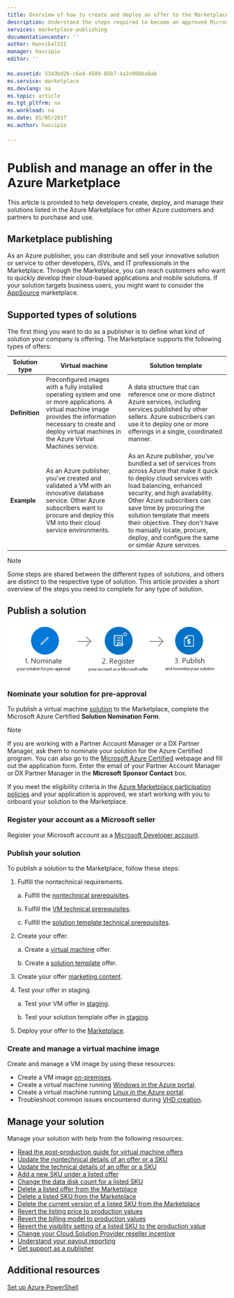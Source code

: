 ```yaml
---
title: Overview of how to create and deploy an offer to the Marketplace | Microsoft Docs
description: Understand the steps required to become an approved Microsoft developer and create and deploy a virtual machine image, template, data service, or developer service in the Azure Marketplace
services: marketplace-publishing
documentationcenter: ''
author: HannibalSII
manager: hascipio
editor: ''

ms.assetid: 5343bd26-c6e4-4589-85b7-4a2c00bba8ab
ms.service: marketplace
ms.devlang: na
ms.topic: article
ms.tgt_pltfrm: na
ms.workload: na
ms.date: 01/05/2017
ms.author: hascipio

---
```

# Publish and manage an offer in the Azure Marketplace
This article is provided to help developers create, deploy, and manage their solutions listed in the Azure Marketplace for other Azure customers and partners to purchase and use.

## Marketplace publishing
As an Azure publisher, you can distribute and sell your innovative solution or service to other developers, ISVs, and IT professionals in the Marketplace. Through the Marketplace, you can reach customers who want to quickly develop their cloud-based applications and mobile solutions. If your solution targets business users, you might want to consider the [AppSource](http://appsource.microsoft.com) marketplace.


## Supported types of solutions
The first thing you want to do as a publisher is to define what kind of solution your company is offering. The Marketplace supports the following types of offers:

|Solution type|Virtual machine|Solution template|
|---|---|---|
|**Definition**|Preconfigured images with a fully installed operating system and one or more applications. A virtual machine image provides the information necessary to create and deploy virtual machines in the Azure Virtual Machines service.|A data structure that can reference one or more distinct Azure services, including services published by other sellers. Azure subscribers can use it to deploy one or more offerings in a single, coordinated manner.|
|**Example**|As an Azure publisher, you've created and validated a VM with an innovative database service. Other Azure subscribers want to procure and deploy this VM into their cloud service environments.|As an Azure publisher, you've bundled a set of services from across Azure that make it quick to deploy cloud services with load balancing, enhanced security, and high availability. Other Azure subscribers can save time by procuring the solution template that meets their objective. They don't have to manually locate, procure, deploy, and configure the same or similar Azure services.|

> [!NOTE]
> Some steps are shared between the different types of solutions, and others are distinct to the respective type of solution. This article provides a short overview of the steps you need to complete for any type of solution.

## Publish a solution
![Nominate, register, publish](media/marketplace-publishing-getting-started/img01.png)

### Nominate your solution for pre-approval
To publish a virtual machine [solution](https://createopportunity.azurewebsites.net) to the Marketplace, complete the Microsoft Azure Certified **Solution Nomination Form**.

>[!NOTE]
> If you are working with a Partner Account Manager or a DX Partner Manager, ask them to nominate your solution for the Azure Certified program. You can also go to the [Microsoft Azure Certified](http://createopportunity.azurewebsites.net) webpage and fill out the application form. Enter the email of your Partner Account Manager or DX Partner Manager in the **Microsoft Sponsor Contact** box.

If you meet the eligibility criteria in the [Azure Marketplace participation policies](http://go.microsoft.com/fwlink/?LinkID=526833) and your application is approved, we start working with you to onboard your solution to the Marketplace.

### Register your account as a Microsoft seller
Register your Microsoft account as a [Microsoft Developer account](marketplace-publishing-accounts-creation-registration.md).

### Publish your solution
To publish a solution to the Marketplace, follow these steps:
1. Fulfill the nontechnical requirements.

    a. Fulfill the [nontechnical prerequisites](marketplace-publishing-pre-requisites.md).

    b. Fulfill the [VM technical prerequisites](marketplace-publishing-vm-image-creation-prerequisites.md).

    c. Fulfill the [solution template technical prerequisites](marketplace-publishing-solution-template-creation-prerequisites.md).

2. Create your offer.

    a. Create a [virtual machine](marketplace-publishing-vm-image-creation.md) offer.

    b. Create a [solution template](marketplace-publishing-solution-template-creation.md) offer.

3. Create your offer [marketing content](marketplace-publishing-push-to-staging.md).

4. Test your offer in staging.

    a. Test your VM offer in [staging](marketplace-publishing-vm-image-test-in-staging.md).

    b. Test your solution template offer in [staging](marketplace-publishing-solution-template-test-in-staging.md).

5. Deploy your offer to the [Marketplace](marketplace-publishing-push-to-production.md).


### Create and manage a virtual machine image
Create and manage a VM image by using these resources:
* Create a VM image [on-premises](marketplace-publishing-vm-image-creation-on-premise.md).
* Create a virtual machine running [Windows in the Azure portal](../virtual-machines/virtual-machines-windows-hero-tutorial.md?toc=%2fazure%2fvirtual-machines%2fwindows%2ftoc.json).
* Create a virtual machine running [Linux in the Azure portal](../virtual-machines/linux/quick-create-portal.md?toc=%2fazure%2fvirtual-machines%2flinux%2ftoc.json).
* Troubleshoot common issues encountered during [VHD creation](marketplace-publishing-vm-image-creation-troubleshooting.md).

## Manage your solution
Manage your solution with help from the following resources:
* [Read the post-production guide for virtual machine offers](marketplace-publishing-vm-image-post-publishing.md)
* [Update the nontechnical details of an offer or a SKU](marketplace-publishing-vm-image-post-publishing.md#update-the-nontechnical-details-of-an-offer-or-a-sku)
* [Update the technical details of an offer or a SKU](marketplace-publishing-vm-image-post-publishing.md#update-the-technical-details-of-a-sku)
* [Add a new SKU under a listed offer](marketplace-publishing-vm-image-post-publishing.md#add-a-new-sku-under-a-listed-offer)
* [Change the data disk count for a listed SKU](marketplace-publishing-vm-image-post-publishing.md#change-the-data-disk-count-for-a-listed-sku)
* [Delete a listed offer from the Marketplace](marketplace-publishing-vm-image-post-publishing.md)
* [Delete a listed SKU from the Marketplace](marketplace-publishing-vm-image-post-publishing.md#delete-a-listed-sku-from-the-marketplace)
* [Delete the current version of a listed SKU from the Marketplace](marketplace-publishing-vm-image-post-publishing.md#delete-the-current-version-of-a-listed-sku-from-the-marketplace)
* [Revert the listing price to production values](marketplace-publishing-vm-image-post-publishing.md#revert-the-listing-price-to-production-values)
* [Revert the billing model to production values](marketplace-publishing-vm-image-post-publishing.md#revert-the-billing-model-to-production-values)
* [Revert the visibility setting of a listed SKU to the production value](marketplace-publishing-vm-image-post-publishing.md#revert-the-visibility-setting-of-a-listed-sku-to-the-production-value)
* [Change your Cloud Solution Provider reseller incentive](marketplace-publishing-csp-incentive.md)
* [Understand your payout reporting](marketplace-publishing-report-payout.md)
* [Get support as a publisher](marketplace-publishing-get-publisher-support.md)

## Additional resources
[Set up Azure PowerShell](marketplace-publishing-powershell-setup.md)
